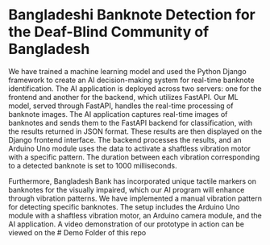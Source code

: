 # Bangladeshi Banknote Detection for the Deaf-Blind Community of Bangladesh


We have trained a machine learning model and used the Python Django framework to create an AI decision-making system for real-time banknote identification. The AI application is deployed across two servers: one for the frontend and another for the backend, which utilizes FastAPI. Our ML model, served through FastAPI, handles the real-time processing of banknote images. The AI application captures real-time images of banknotes and sends them to the FastAPI backend for classification, with the results returned in JSON format. These results are then displayed on the Django frontend interface. The backend processes the results, and an Arduino Uno module uses the data to activate a shaftless vibration motor with a specific pattern. The duration between each vibration corresponding to a detected banknote is set to 1000 milliseconds.

Furthermore, Bangladesh Bank has incorporated unique tactile markers on banknotes for the visually impaired, which our AI program will enhance through vibration patterns. We have implemented a manual vibration pattern for detecting specific banknotes. The setup includes the Arduino Uno module with a shaftless vibration motor, an Arduino camera module, and the AI application. A video demonstration of our prototype in action can be viewed on the # Demo Folder of this repo






